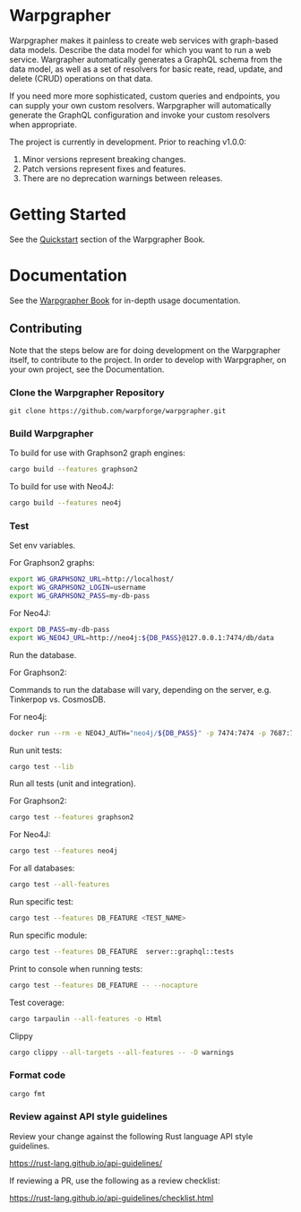 # Warpgrapher

Warpgrapher makes it painless to create web services with graph-based data
models. Describe the data model for which you want to run a web service.
Wargrapher automatically generates a GraphQL schema from the data model, as well
as a set of resolvers for basic reate, read, update, and delete (CRUD)
operations on that data.

If you need more more sophisticated, custom queries and endpoints, you can
supply your own custom resolvers. Warpgrapher will automatically generate the
GraphQL configuration and invoke your custom resolvers when appropriate.

The project is currently in development. Prior to reaching v1.0.0:

1. Minor versions represent breaking changes.
2. Patch versions represent fixes and features.
3. There are no deprecation warnings between releases.

# Getting Started

See the [Quickstart]() section of the Warpgrapher Book. 

# Documentation

See the [Warpgrapher Book]() for in-depth usage documentation. 

## Contributing

Note that the steps below are for doing development on the Warpgrapher itself,
to contribute to the project. In order to develop with Warpgrapher, on your own
project, see the Documentation.

### Clone the Warpgrapher Repository

```
git clone https://github.com/warpforge/warpgrapher.git
```

### Build Warpgrapher

To build for use with Graphson2 graph engines:

```bash
cargo build --features graphson2
```

To build for use with Neo4J:

```bash
cargo build --features neo4j
```

### Test

Set env variables.

For Graphson2 graphs:

```bash
export WG_GRAPHSON2_URL=http://localhost/
export WG_GRAPHSON2_LOGIN=username
export WG_GRAPHSON2_PASS=my-db-pass
```

For Neo4J:

```bash
export DB_PASS=my-db-pass
export WG_NEO4J_URL=http://neo4j:${DB_PASS}@127.0.0.1:7474/db/data
```

Run the database.

For Graphson2:

Commands to run the database will vary, depending on the server, e.g. Tinkerpop vs. CosmosDB.

For neo4j:

```bash
docker run --rm -e NEO4J_AUTH="neo4j/${DB_PASS}" -p 7474:7474 -p 7687:7687 neo4j:3.5
```

Run unit tests:

```bash
cargo test --lib
```

Run all tests (unit and integration).

For Graphson2:

```bash
cargo test --features graphson2
```

For Neo4J:

```bash
cargo test --features neo4j
```

For all databases:

```bash
cargo test --all-features
```

Run specific test:

```bash
cargo test --features DB_FEATURE <TEST_NAME>
```

Run specific module:

```bash
cargo test --features DB_FEATURE  server::graphql::tests
```

Print to console when running tests:

```bash
cargo test --features DB_FEATURE -- --nocapture
```

Test coverage:

```bash
cargo tarpaulin --all-features -o Html
```

Clippy

```bash
cargo clippy --all-targets --all-features -- -D warnings
```

### Format code

```bash
cargo fmt
```

### Review against API style guidelines

Review your change against the following Rust language API style guidelines.

https://rust-lang.github.io/api-guidelines/

If reviewing a PR, use the following as a review checklist:

https://rust-lang.github.io/api-guidelines/checklist.html